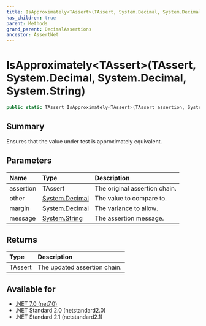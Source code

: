 ```yaml
---
title: IsApproximately<TAssert>(TAssert, System.Decimal, System.Decimal, System.String)
has_children: true
parent: Methods
grand_parent: DecimalAssertions
ancestor: AssertNet
---
```

# IsApproximately&lt;TAssert&gt;(TAssert, System.Decimal, System.Decimal, System.String)

```csharp
public static TAssert IsApproximately<TAssert>(TAssert assertion, System.Decimal other, System.Decimal margin, System.String message);
```

## Summary
Ensures that the value under test is approximately equivalent.

## Parameters
| Name      | Type                                                                          | Description                   |
|:----------|:------------------------------------------------------------------------------|:------------------------------|
| assertion | TAssert                                                                       | The original assertion chain. |
| other     | [System.Decimal](https://learn.microsoft.com/en-us/dotnet/api/system.decimal) | The value to compare to.      |
| margin    | [System.Decimal](https://learn.microsoft.com/en-us/dotnet/api/system.decimal) | The variance to allow.        |
| message   | [System.String](https://learn.microsoft.com/en-us/dotnet/api/system.string)   | The assertion message.        |


## Returns
| Type    | Description                  |
|:--------|:-----------------------------|
| TAssert | The updated assertion chain. |

## Available for
- [.NET 7.0 (net7.0)](https://versionsof.net/core/7.0/)
- .NET Standard 2.0 (netstandard2.0)
- .NET Standard 2.1 (netstandard2.1)
